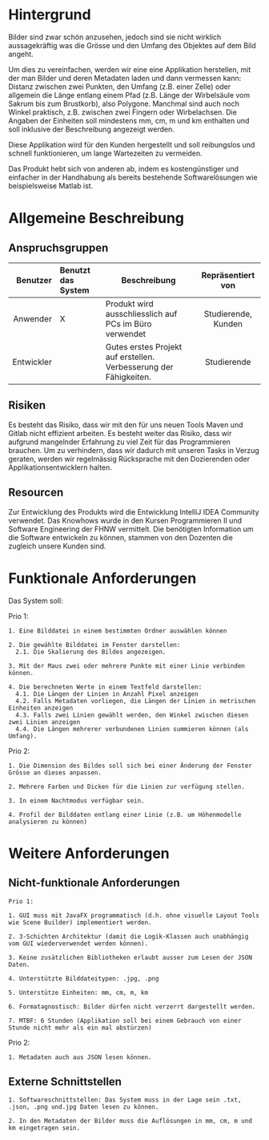 # Hintergrund 

Bilder sind zwar schön anzusehen, jedoch sind sie nicht wirklich aussagekräftig was die Grösse und den Umfang des Objektes auf dem Bild angeht.  

Um dies zu vereinfachen, werden wir eine eine Applikation herstellen, mit der man Bilder und deren Metadaten laden und dann vermessen kann: Distanz zwischen zwei Punkten, den Umfang (z.B. einer Zelle) oder allgemein die Länge entlang einem Pfad (z.B. Länge der Wirbelsäule vom Sakrum bis zum Brustkorb), also Polygone. Manchmal sind auch noch Winkel praktisch, z.B. zwischen zwei Fingern oder Wirbelachsen. Die Angaben der Einheiten soll mindestens mm, cm, m und km enthalten und soll inklusive der Beschreibung angezeigt werden. 

Diese Applikation wird für den Kunden hergestellt und soll reibungslos und schnell funktionieren, um lange Wartezeiten zu vermeiden.  

Das Produkt hebt sich von anderen ab, indem es kostengünstiger und einfacher in der Handhabung als bereits bestehende Softwarelösungen wie beispielsweise Matlab ist. 

# Allgemeine Beschreibung
## Anspruchsgruppen

| Benutzer | Benutzt das System | Beschreibung | Repräsentiert von |
|--------------:|:-------------|----------------|:-------------:|
|Anwender|X       |Produkt wird ausschliesslich auf PCs im Büro verwendet|Studierende, Kunden       |
|Entwickler|        |Gutes erstes Projekt auf erstellen. Verbesserung der Fähigkeiten.          |Studierende        |


## Risiken

Es besteht das Risiko, dass wir mit den für uns neuen Tools Maven und Gitlab nicht effizient arbeiten.
Es besteht weiter das Risiko, dass wir aufgrund mangelnder Erfahrung zu viel Zeit für das Programmieren brauchen.
Um zu verhindern, dass wir dadurch mit unseren Tasks in Verzug geraten, werden wir regelmässig Rücksprache mit den Dozierenden oder Applikationsentwicklern halten.  

## Resourcen

Zur Entwicklung des Produkts wird die Entwicklung IntelliJ IDEA Community verwendet. Das Knowhows wurde in den Kursen Programmieren II und Software Engineering der FHNW vermittelt. Die benötigten Information um die Software entwickeln zu können, stammen von den Dozenten die zugleich unsere Kunden sind.  

# Funktionale Anforderungen

Das System soll: 

  Prio 1:
    
    1. Eine Bilddatei in einem bestimmten Ordner auswählen können
    
    2. Die gewählte Bilddatei im Fenster darstellen:
      2.1. Die Skalierung des Bildes angezeigen.
      
    3. Mit der Maus zwei oder mehrere Punkte mit einer Linie verbinden können.

    4. Die berechneten Werte in einem Textfeld darstellen:
      4.1. Die Längen der Linien in Anzahl Pixel anzeigen
      4.2. Falls Metadaten vorliegen, die Längen der Linien in metrischen Einheiten anzeigen
      4.3. Falls zwei Linien gewählt werden, den Winkel zwischen diesen zwei Linien anzeigen
      4.4. Die Längen mehrerer verbundenen Linien summieren können (als Umfang).
    
  Prio 2:
  
    1. Die Dimension des Bildes soll sich bei einer Änderung der Fenster Grösse an dieses anpassen.

    2. Mehrere Farben und Dicken für die Linien zur verfügung stellen.

    3. In einem Nachtmodus verfügbar sein.

    4. Profil der Bilddaten entlang einer Linie (z.B. um Höhenmodelle analysieren zu können)
    

# Weitere Anforderungen
## Nicht-funktionale Anforderungen

    Prio 1:

    1. GUI muss mit JavaFX programmatisch (d.h. ohne visuelle Layout Tools wie Scene Builder) implementiert werden.

    2. 3-Schichten Architektur (damit die Logik-Klassen auch unabhängig vom GUI wiederverwendet werden können).

    3. Keine zusätzlichen Bibliotheken erlaubt ausser zum Lesen der JSON Daten.
    
    4. Unterstützte Bilddateitypen: .jpg, .png

    5. Unterstütze Einheiten: mm, cm, m, km
   
    6. Formatagnostisch: Bilder dürfen nicht verzerrt dargestellt werden.

    7. MTBF: 6 Stunden (Applikation soll bei einem Gebrauch von einer Stunde nicht mehr als ein mal abstürzen)

  Prio 2: 

    1. Metadaten auch aus JSON lesen können.
    



    

## Externe Schnittstellen

    1. Softwareschnittstellen: Das System muss in der Lage sein .txt, .json, .png und.jpg Daten lesen zu können.

    2. In den Metadaten der Bilder muss die Auflösungen in mm, cm, m und km eingetragen sein.


